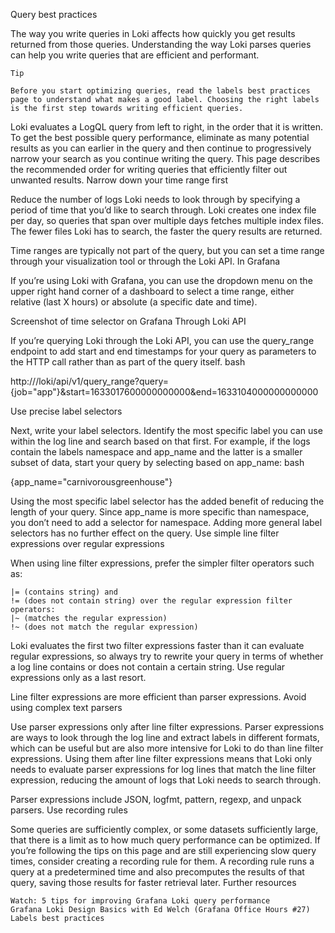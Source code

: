 Query best practices

The way you write queries in Loki affects how quickly you get results returned from those queries. Understanding the way Loki parses queries can help you write queries that are efficient and performant.

    Tip

    Before you start optimizing queries, read the labels best practices page to understand what makes a good label. Choosing the right labels is the first step towards writing efficient queries.

Loki evaluates a LogQL query from left to right, in the order that it is written. To get the best possible query performance, eliminate as many potential results as you can earlier in the query and then continue to progressively narrow your search as you continue writing the query. This page describes the recommended order for writing queries that efficiently filter out unwanted results.
Narrow down your time range first

Reduce the number of logs Loki needs to look through by specifying a period of time that you’d like to search through. Loki creates one index file per day, so queries that span over multiple days fetches multiple index files. The fewer files Loki has to search, the faster the query results are returned.

Time ranges are typically not part of the query, but you can set a time range through your visualization tool or through the Loki API.
In Grafana

If you’re using Loki with Grafana, you can use the dropdown menu on the upper right hand corner of a dashboard to select a time range, either relative (last X hours) or absolute (a specific date and time).

Screenshot of time selector on Grafana
Through Loki API

If you’re querying Loki through the Loki API, you can use the query_range endpoint to add start and end timestamps for your query as parameters to the HTTP call rather than as part of the query itself.
bash

http://<loki-instance>/loki/api/v1/query_range?query={job="app"}&start=1633017600000000000&end=1633104000000000000

Use precise label selectors

Next, write your label selectors. Identify the most specific label you can use within the log line and search based on that first. For example, if the logs contain the labels namespace and app_name and the latter is a smaller subset of data, start your query by selecting based on app_name:
bash

{app_name="carnivorousgreenhouse"}

Using the most specific label selector has the added benefit of reducing the length of your query. Since app_name is more specific than namespace, you don’t need to add a selector for namespace. Adding more general label selectors has no further effect on the query.
Use simple line filter expressions over regular expressions

When using line filter expressions, prefer the simpler filter operators such as:

    |= (contains string) and
    != (does not contain string) over the regular expression filter operators:
    |~ (matches the regular expression)
    !~ (does not match the regular expression)

Loki evaluates the first two filter expressions faster than it can evaluate regular expressions, so always try to rewrite your query in terms of whether a log line contains or does not contain a certain string. Use regular expressions only as a last resort.

Line filter expressions are more efficient than parser expressions.
Avoid using complex text parsers

Use parser expressions only after line filter expressions. Parser expressions are ways to look through the log line and extract labels in different formats, which can be useful but are also more intensive for Loki to do than line filter expressions. Using them after line filter expressions means that Loki only needs to evaluate parser expressions for log lines that match the line filter expression, reducing the amount of logs that Loki needs to search through.

Parser expressions include JSON, logfmt, pattern, regexp, and unpack parsers.
Use recording rules

Some queries are sufficiently complex, or some datasets sufficiently large, that there is a limit as to how much query performance can be optimized. If you’re following the tips on this page and are still experiencing slow query times, consider creating a recording rule for them. A recording rule runs a query at a predetermined time and also precomputes the results of that query, saving those results for faster retrieval later.
Further resources

    Watch: 5 tips for improving Grafana Loki query performance
    Grafana Loki Design Basics with Ed Welch (Grafana Office Hours #27)
    Labels best practices